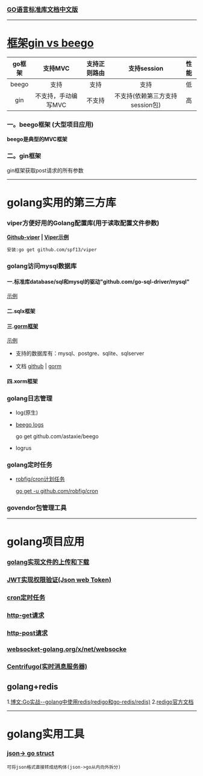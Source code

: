 ### [GO语言标准库文档中文版](https://studygolang.com/pkgdoc)

-----------------------------------------

# [框架gin vs beego](https://www.imooc.com/video/18638)

go框架|支持MVC|支持正则路由|支持session|性能
:---:|:---:|:---:|:---:|:---:
beego|支持            |支持   | 支持|低
gin  |不支持，手动编写MVC|不支持 |不支持(依赖第三方支持session包)|高

### 一。beego框架 (大型项目应用)

**beego是典型的MVC框架**

### 二。gin框架

gin框架获取post请求的所有参数

-----------------------------------------

# golang实用的第三方库

### viper方便好用的Golang配置库(用于读取配置文件参数)

**[Github-viper](https://github.com/spf13/viper) | [Viper示例](resources/gosrc/opFiles/viper.txt)**

    安装:go get github.com/spf13/viper

### golang访问mysql数据库

#### 一.标准库database/sql和mysql的驱动"github.com/go-sql-driver/mysql"

[示例](https://blog.csdn.net/lengyuezuixue/article/details/79148762)

#### 二.sqlx框架

#### 三.[gorm框架](http://gorm.book.jasperxu.com/advanced.html#sb)

[示例](resources/gosrc/orm/gorm.txt)

+ 支持的数据库有：mysql、postgre、sqlite、sqlserver

+ 文档 [github](https://github.com/jinzhu/gorm) | [gorm](http://gorm.io/)

#### 四.xorm框架

### golang日志管理

+ log(原生)

+ [beego logs](resources/gosrc/logs/logs-beego.txt)

    go get github.com/astaxie/beego

+ logrus

### golang定时任务

+ [robfig/cron计划任务](https://www.cnblogs.com/zuxingyu/p/6023919.html)

  [go get -u github.com/robfig/cron](https://studygolang.com/articles/10967)


### govendor包管理工具



-----------------------------------------

# golang项目应用

### [golang实现文件的上传和下载](resources/gosrc/opFiles/文件上传和下载.txt)

### [JWT实现权限验证(Json web Token)](https://www.cnblogs.com/kaixinyufeng/p/9651304.html)

### [cron定时任务](resources/gosrc/jobs/cron.txt)

### [http-get请求](resources/gosrc/http/http-get.txt)

### [http-post请求](resources/gosrc/http/http-post.txt)

### [websocket-golang.org/x/net/websocke](./resources/gosrc/websocket/websocket示例1.txt)

### [Centrifugo(实时消息服务器)]()

## golang+redis

1.[博文:Go实战--golang中使用redis(redigo和go-redis/redis)](https://blog.csdn.net/wangshubo1989/article/details/75050024)
2.[redigo官方文档](https://godoc.org/github.com/garyburd/redigo/redis)

-----------------------------------------

# golang实用工具

### [json-> go struct](https://mholt.github.io/json-to-go/)

    可将json格式直接转成结构体(json->go从内向外拆分)
